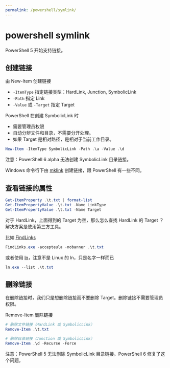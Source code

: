 ```yaml
---
permalink: /powershell/symlink/
---
```


# powershell symlink

PowerShell 5 开始支持链接。

## 创建链接

由 New-Item 创建链接

- `-ItemType` 指定链接类型：HardLink, Junction, SymbolicLink
- `-Path` 指定 Link
- `-Value` 或 `-Target` 指定 Target

PowerShell 在创建 SymbolicLink 时

- 需要管理员权限
- 自动分辨文件和目录，不需要分开处理。
- 如果 Target 是相对路径，是相对于当前工作目录。

```powershell
New-Item -ItemType SymbolicLink -Path .\a -Value .\d
```

注意：PowerShell 6 alpha 无法创建 SymbolicLink 目录链接。

Windows 命令行下由 [mklink](../../cmd/utils/mklink.md) 创建链接，跟 PowerShell 有一些不同。

## 查看链接的属性

```powershell
Get-ItemProperty .\t.txt | format-list
Get-ItemPropertyValue .\t.txt -Name LinkType
Get-ItemPropertyValue .\t.txt -Name Target
```

对于 HardLink，上面得到的 Target 为空，那么怎么查找 HardLink 的 Target ？解决方案是使用第三方工具。

比如 [FindLinks](https://technet.microsoft.com/en-us/sysinternals/findlinks)

```powershell
FindLinks.exe -accepteula -nobanner .\t.txt
```

或者使用 [ln](http://schinagl.priv.at/nt/ln/ln.html)，注意不是 Linux 的 ln，只是名字一样而已

```powershell
ln.exe --list .\t.txt
```

## 删除链接

在删除链接时，我们只是想删除链接而不要删除 Target。删除链接不需要管理员权限。

Remove-Item 删除链接

```powershell
# 删除文件链接（HardLink 或 SymbolicLink）
Remove-Item .\t.txt

# 删除目录链接（Junction 或 SymbolicLink）
Remove-Item .\d -Recurse -Force
```

注意：PowerShell 5 无法删除 SymbolicLink 目录链接。PowerShell 6 修复了这个问题。
